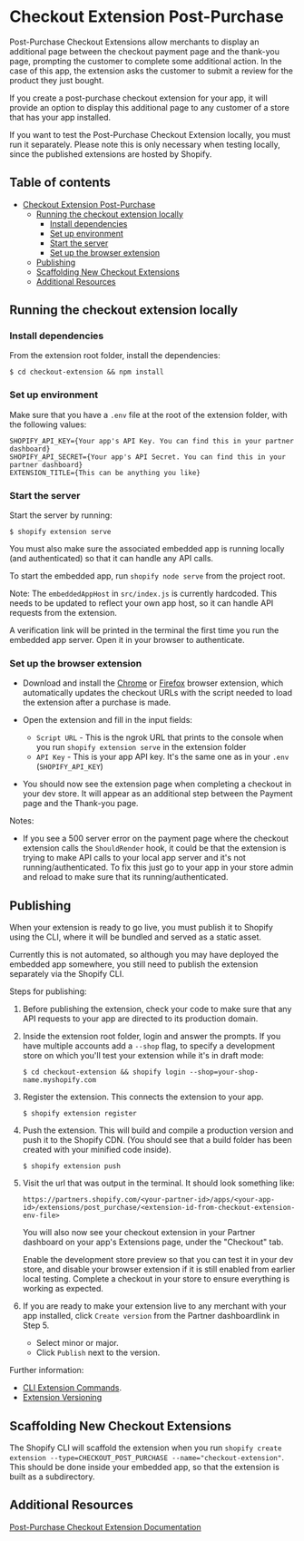 # Checkout Extension Post-Purchase

Post-Purchase Checkout Extensions allow merchants to display an additional page between the checkout payment page and the thank-you page, prompting the customer to complete some additional action. In the case of this app, the extension asks the customer to submit a review for the product they just bought.

If you create a post-purchase checkout extension for your app, it will provide an option to display this additional page to any customer of a store that has your app installed.

If you want to test the Post-Purchase Checkout Extension locally, you must run it separately. Please note this is only necessary when testing locally, since the published extensions are hosted by Shopify.

## Table of contents

-   [Checkout Extension Post-Purchase](#checkout-extension-post-purchase)
    -   [Running the checkout extension locally](#running-the-checkout-extension-locally)
        -   [Install dependencies](#install-dependencies)
        -   [Set up environment](#set-up-environment)
        -   [Start the server](#start-the-server)
        -   [Set up the browser extension](#set-up-the-browser-extension)
    -   [Publishing](#publishing)
    -   [Scaffolding New Checkout Extensions](#scaffolding-new-checkout-extensions)
    -   [Additional Resources](#additional-resources)

## Running the checkout extension locally

### Install dependencies

From the extension root folder, install the dependencies:

```
$ cd checkout-extension && npm install
```

### Set up environment

Make sure that you have a `.env` file at the root of the extension folder, with the following values:

```
SHOPIFY_API_KEY={Your app's API Key. You can find this in your partner dashboard}
SHOPIFY_API_SECRET={Your app's API Secret. You can find this in your partner dashboard}
EXTENSION_TITLE={This can be anything you like}
```

### Start the server

Start the server by running:

```
$ shopify extension serve
```

You must also make sure the associated embedded app is running locally (and authenticated) so that it can handle any API calls.

To start the embedded app, run `shopify node serve` from the project root.

Note: The `embeddedAppHost` in `src/index.js` is currently hardcoded. This needs to be updated to reflect your own app host, so it can handle API requests from the extension.

A verification link will be printed in the terminal the first time you run the embedded app server. Open it in your browser to authenticate.

### Set up the browser extension

-   Download and install the [Chrome](https://cdn.shopify.com/static/checkout-post-purchase/dev-browser-extension/chrome-0.1.0-latest.zip?shpxid=53fe25c1-A7E7-4AD4-721F-FF5528560F1B) or [Firefox](https://cdn.shopify.com/static/checkout-post-purchase/dev-browser-extension/firefox-0.1.0-latest.xpi?shpxid=53fe25c1-A7E7-4AD4-721F-FF5528560F1B) browser extension, which automatically updates the checkout URLs with the script needed to load the extension after a purchase is made.

-   Open the extension and fill in the input fields:

    -   `Script URL` - This is the ngrok URL that prints to the console when you run `shopify extension serve` in the extension folder
    -   `API Key` - This is your app API key. It's the same one as in your `.env` (`SHOPIFY_API_KEY`)

-   You should now see the extension page when completing a checkout in your dev store. It will appear as an additional step between the Payment page and the Thank-you page.

Notes:

-   If you see a 500 server error on the payment page where the checkout extension calls the `ShouldRender` hook, it could be that the extension is trying to make API calls to your local app server and it's not running/authenticated. To fix this just go to your app in your store admin and reload to make sure that its running/authenticated.

## Publishing

When your extension is ready to go live, you must publish it to Shopify using the CLI, where it will be bundled and served as a static asset.

Currently this is not automated, so although you may have deployed the embedded app somewhere, you still need to publish the extension separately via the Shopify CLI.

Steps for publishing:

1. Before publishing the extension, check your code to make sure that any API requests to your app are directed to its production domain.

2. Inside the extension root folder, login and answer the prompts. If you have multiple accounts add a `--shop` flag, to specify a development store on which you'll test your extension while it's in draft mode:

    ```
    $ cd checkout-extension && shopify login --shop=your-shop-name.myshopify.com
    ```

3. Register the extension. This connects the extension to your app.

    ```
    $ shopify extension register
    ```

4. Push the extension. This will build and compile a production version and push it to the Shopify CDN. (You should see that a build folder has been created with your minified code inside).

    ```
    $ shopify extension push
    ```

5. Visit the url that was output in the terminal. It should look something like:

    ```
    https://partners.shopify.com/<your-partner-id>/apps/<your-app-id>/extensions/post_purchase/<extension-id-from-checkout-extension-env-file>
    ```

    You will also now see your checkout extension in your Partner dashboard on your app's Extensions page, under the "Checkout" tab.

    Enable the development store preview so that you can test it in your dev store, and disable your browser extension if it is still enabled from earlier local testing. Complete a checkout in your store to ensure everything is working as expected.

6. If you are ready to make your extension live to any merchant with your app installed, click `Create version` from the Partner dashboardlink in Step 5.
    - Select minor or major.
    - Click `Publish` next to the version.

Further information:

-   [CLI Extension Commands](https://shopify.dev/tutorials/shopify-app-cli-extension-commands).
-   [Extension Versioning](https://shopify.dev/docs/app-extensions?locale=en#app-extension-versioning)

## Scaffolding New Checkout Extensions

The Shopify CLI will scaffold the extension when you run `shopify create extension --type=CHECKOUT_POST_PURCHASE --name="checkout-extension"`. This should be done inside your embedded app, so that the extension is built as a subdirectory.

## Additional Resources

[Post-Purchase Checkout Extension Documentation](https://shopify.dev/apps/checkout/post-purchase)
